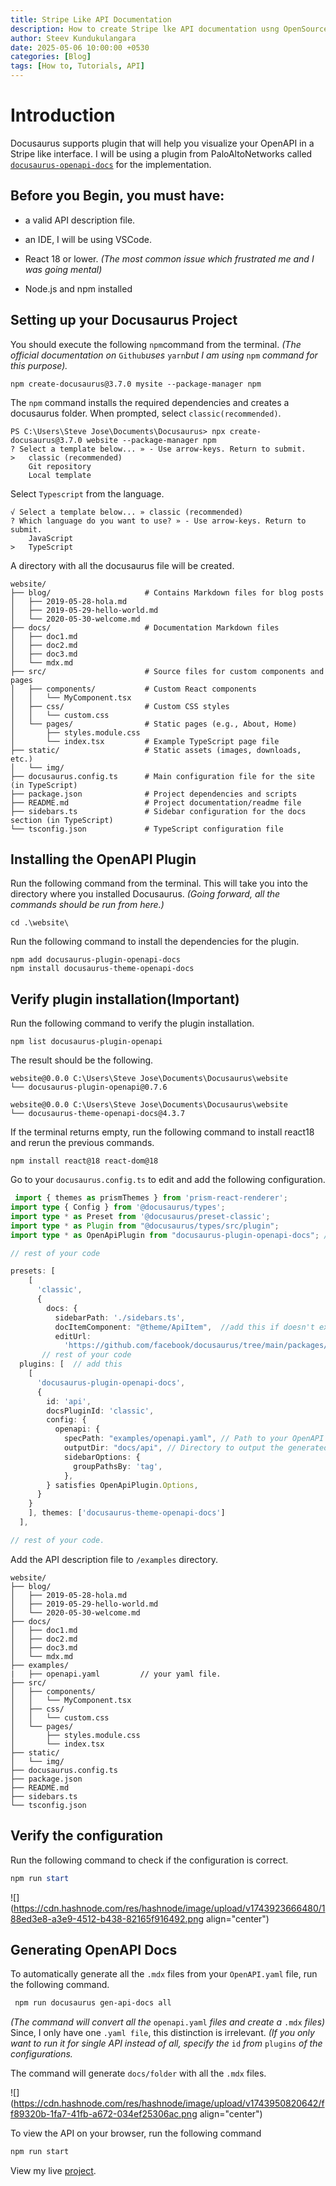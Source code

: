 ```yaml
---
title: Stripe Like API Documentation
description: How to create Stripe lke API documentation usng OpenSource Docusaurus theme?
author: Steev Kundukulangara
date: 2025-05-06 10:00:00 +0530
categories: [Blog]
tags: [How to, Tutorials, API]
---
```




# Introduction

Docusaurus supports plugin that will help you visualize your OpenAPI in a Stripe like interface. I will be using a plugin from PaloAltoNetworks called [`docusaurus-openapi-docs`](https://github.com/PaloAltoNetworks/docusaurus-openapi-docs) for the implementation.

## Before you Begin, you must have:

* a valid API description file.
    
* an IDE, I will be using VSCode.
    
* React 18 or lower. *(The most common issue which frustrated me and I was going mental)*
    
* Node.js and npm installed
    

## Setting up your Docusaurus Project

You should execute the following `npm`command from the terminal. *(The official documentation on* `Github`*uses* `yarn`*but I am using* `npm` *command for this purpose).*

```
npm create-docusaurus@3.7.0 mysite --package-manager npm
```

The `npm` command installs the required dependencies and creates a docusaurus folder. When prompted, select `classic(recommended)`.

```
PS C:\Users\Steve Jose\Documents\Docusaurus> npx create-docusaurus@3.7.0 website --package-manager npm    
? Select a template below... » - Use arrow-keys. Return to submit.
>   classic (recommended)
    Git repository
    Local template
```

Select `Typescript` from the language.

```
√ Select a template below... » classic (recommended)
? Which language do you want to use? » - Use arrow-keys. Return to submit.
    JavaScript
>   TypeScript
```

A directory with all the docusaurus file will be created.

```
website/
├── blog/                     # Contains Markdown files for blog posts
│   ├── 2019-05-28-hola.md
│   ├── 2019-05-29-hello-world.md
│   └── 2020-05-30-welcome.md
├── docs/                     # Documentation Markdown files
│   ├── doc1.md
│   ├── doc2.md
│   ├── doc3.md
│   └── mdx.md
├── src/                      # Source files for custom components and pages
│   ├── components/           # Custom React components
│   │   └── MyComponent.tsx
│   ├── css/                  # Custom CSS styles
│   │   └── custom.css
│   └── pages/                # Static pages (e.g., About, Home)
│       ├── styles.module.css
│       └── index.tsx         # Example TypeScript page file
├── static/                   # Static assets (images, downloads, etc.)
│   └── img/
├── docusaurus.config.ts      # Main configuration file for the site (in TypeScript)
├── package.json              # Project dependencies and scripts
├── README.md                 # Project documentation/readme file
├── sidebars.ts               # Sidebar configuration for the docs section (in TypeScript)
└── tsconfig.json             # TypeScript configuration file
```

## Installing the OpenAPI Plugin

Run the following command from the terminal. This will take you into the directory where you installed Docusaurus. *(Going forward, all the commands should be run from here.)*

```
cd .\website\
```

Run the following command to install the dependencies for the plugin.

```
npm add docusaurus-plugin-openapi-docs
npm install docusaurus-theme-openapi-docs
```

## Verify plugin installation(Important)

Run the following command to verify the plugin installation.

```
npm list docusaurus-plugin-openapi 
```

The result should be the following.

```
website@0.0.0 C:\Users\Steve Jose\Documents\Docusaurus\website
└── docusaurus-plugin-openapi@0.7.6

website@0.0.0 C:\Users\Steve Jose\Documents\Docusaurus\website
└── docusaurus-theme-openapi-docs@4.3.7
```

If the terminal returns empty, run the following command to install react18 and rerun the previous commands.

```
npm install react@18 react-dom@18
```

Go to your `docusaurus.config.ts` to edit and add the following configuration.

```typescript
 import { themes as prismThemes } from 'prism-react-renderer';
import type { Config } from '@docusaurus/types';
import type * as Preset from '@docusaurus/preset-classic';
import type * as Plugin from "@docusaurus/types/src/plugin";
import type * as OpenApiPlugin from "docusaurus-plugin-openapi-docs"; //add this if doesn't exist

// rest of your code

presets: [
    [
      'classic',
      {
        docs: {
          sidebarPath: './sidebars.ts',
          docItemComponent: "@theme/ApiItem",  //add this if doesn't exist
          editUrl:
            'https://github.com/facebook/docusaurus/tree/main/packages/create-docusaurus/templates/shared/',
       // rest of your code
  plugins: [  // add this
    [
      'docusaurus-plugin-openapi-docs',
      {
        id: 'api',
        docsPluginId: 'classic',
        config: {
          openapi: {
            specPath: "examples/openapi.yaml", // Path to your OpenAPI spec
            outputDir: "docs/api", // Directory to output the generated docs
            sidebarOptions: {
              groupPathsBy: 'tag',
            },
        } satisfies OpenApiPlugin.Options,
      }
    }
    ], themes: ['docusaurus-theme-openapi-docs']
  ],

// rest of your code.
```

Add the API description file to `/examples` directory.

```
website/
├── blog/                     
│   ├── 2019-05-28-hola.md
│   ├── 2019-05-29-hello-world.md
│   └── 2020-05-30-welcome.md
├── docs/                    
│   ├── doc1.md
│   ├── doc2.md
│   ├── doc3.md
│   └── mdx.md
├── examples/
|   ├── openapi.yaml         // your yaml file.
├── src/                      
│   ├── components/         
│   │   └── MyComponent.tsx
│   ├── css/                
│   │   └── custom.css
│   └── pages/              
│       ├── styles.module.css
│       └── index.tsx        
├── static/                 
│   └── img/
├── docusaurus.config.ts    
├── package.json             
├── README.md               
├── sidebars.ts              
└── tsconfig.json            
```

## Verify the configuration

Run the following command to check if the configuration is correct.

```powershell
npm run start
```

![](https://cdn.hashnode.com/res/hashnode/image/upload/v1743923666480/188ed3e8-a3e9-4512-b438-82165f916492.png align="center")

## Generating OpenAPI Docs

To automatically generate all the `.mdx` files from your `OpenAPI.yaml` file, run the following command.

```bash
 npm run docusaurus gen-api-docs all
```

*(The command will convert all the* `openapi.yaml` *files and create a* `.mdx` *files)* Since, I only have one `.yaml file`, this distinction is irrelevant. *(If you only want to run it for single API instead of all, specify the* `id` *from* `plugins` *of the configurations.*

The command will generate `docs/folder` with all the `.mdx` files.

![](https://cdn.hashnode.com/res/hashnode/image/upload/v1743950820642/ff89320b-1fa7-41fb-a672-034ef25306ac.png align="center")

To view the API on your browser, run the following command

```bash
npm run start
```

View my live [project](https://kstevejose.github.io/API_Documentation/docs/api/financial-information-provider-api).